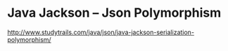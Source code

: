 # Java Jackson – Json Polymorphism

http://www.studytrails.com/java/json/java-jackson-serialization-polymorphism/